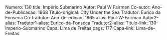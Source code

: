 Numero: 130
title: Império Submarino
Autor: Paul W Fairman
Co-autor: 
Ano-de-Publicacao: 1968
Titulo-original: City Under the Sea
Tradutor: Eurico da Fonseca
Co-tradutor: 
Ano-de-edicao: 1965
alias: Paul-W-Fairman
Autor2-alias: 
Tradutor1-alias: Eurico-da-Fonseca
Tradutor2-alias: 
Titulo-link: 130-Imperio-Submarino
Capa: Lima de Freitas
pags: 177
Capa-link: Lima-de-Freitas